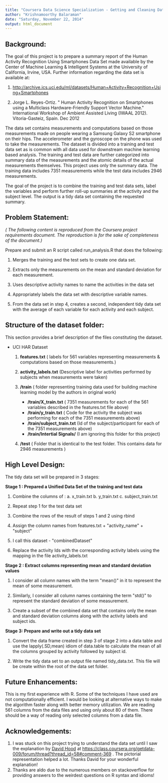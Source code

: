 ```yaml
---
title: "Coursera Data Science Specialization - Getting and Cleaning Data - Course Project"
author: "Krishnamoorthy Balaraman"
date: "Saturday, November 22, 2014"
output: html_document
---
```


## Background:

The goal of this project is to prepare a summary report of the Human Activity Recognition 
Using Smartphones Data Set made available by the Center of Machine Learning & Intelligent
Systems at the University of California, Irvine, USA. Further information regarding the
data set is available at:

1. http://archive.ics.uci.edu/ml/datasets/Human+Activity+Recognition+Using+Smartphones

2. Jorge L. Reyes-Ortiz. " Human Activity Recognition on Smartphones using a Multiclass Hardware-Friendly Support Vector Machine." International Workshop of Ambient Assisted Living (IWAAL 2012). Vitoria-Gasteiz, Spain. Dec 2012

The data set contains measurements and computations based on those measurements made on people wearing a Samsung Galaxy S2 smartphone on their hips. The accelerometer and the gyroscope on the phone was used to take the measurements. The dataset is divided into a training and test data set as is common with all data used for downstream machine learning based analysis. The training and test data are further categorized into summary data of the measurements and the atomic details of the actual measurements themselves. This project uses only the summary data.  The training data includes 7351 measurements while the test data includes 2946 measurements. 

The goal of the project is to combine the training and test data sets, label the variables and perform further roll-up summaries at the activity and the subject level. The output is a tidy data set containing the requested summary. 


## Problem Statement:
*( The following content is reproduced from the Coursera project requirements document. The reproduction is for the    sake of completeness of the document.)*

Prepare and submit an R script called run_analysis.R that does the following:

1. Merges the training and the test sets to create one data set.

2. Extracts only the measurements on the mean and standard deviation for each measurement. 

3. Uses descriptive activity names to name the activities in the data set

4. Appropriately labels the data set with descriptive variable names. 

5. From the data set in step 4, creates a second, independent tidy data set with the average of each variable for each activity and each subject.


## Structure of the dataset folder:

This section provides a brief description of the files constituting the dataset. 

   * UCI HAR Dataset 
     1. **features.txt** ( labels for 561 variables representing measurements & 
                       computations based on those measurements.)
                       
     2. **activity_labels.txt** (Descriptive label for activities performed by 
                             subjects when measurements were taken)
                             
     3. **/train**  ( folder representing training data used for building machine
                 learning model by the authors in original work)
                 
         - **/train/X_train.txt**   ( 7351 measurements for each of the 561 variables
                               described in the features.txt file above)
         - **/train/y_train.txt** ( Code for the activity the subject was performing
                             for each of the 7351 measurements above)
         - **/train/subject_train.txt** (Id of the subject/participant for each of 
                                  the 7351 measurements above)
         - **/train/Intertial Signals/** (I am ignoring this folder for this project)

     4.  **/test** ( Folder that is identical to the test folder. This contains
                data for 2946 measurements )
                
                
## High Level Design:

The tidy data set will be prepared in 3 stages:

**Stage 1 : Prepared a Unified Data Set of the training and test data**

1. Combine the columns of :
      a. x_train.txt
      b. y_train.txt
      c. subject_train.txt
      
 2. Repeat step 1 for the test data set
 
 3. Combine the rows of the result of steps 1 and 2 using rbind
 
 4. Assign the column names from features.txt + "activity_name" + "subject"
 
 5. I call this dataset  - "combinedDataset"
 
 6. Replace the activity Ids with the corresponding activity labels using
    the mapping in the file activity_labels.txt  
  
  
**Stage 2 : Extract columns representing mean and standard deviation values**

1. I consider all column names with the term "mean()" in it to represent the mean of some measurement. 

2. Similarly, I consider all column names containing the term "std()" to represent the standard deviation of some measurement. 

3. Create a subset of the combined data set that contains only the mean and standard deviation columns along with the activity labels and subject ids. 
  
  
  
**Stage 3: Prepare and write out a tidy data set**

1. Convert the data frame created in step 3 of stage 2 into a data table and use the lapply(.SD,mean) idiom of data.table to calculate the mean of all the columns grouped by activity followed by subject id. 

2. Write the tidy data set to an output file named tidy_data.txt. This file will be create within the root of the data set folder. 


## Future Enhancements:

This is my first experience with R. Some of the techniques I have used are not computationally efficient. I would be looking at alternative ways to make the algorithm faster along with better memory utilization. We are reading 561 columns from the data files and using only about 80 of them. There should be a way of reading only selected columns from a data file. 

## Acknowledgements:
1. I was stuck on this project trying to understand the data set until I saw the explanation by [David Hood](https://class.coursera.org/getdata-009/forum/profile?user_id=134866) at https://class.coursera.org/getdata-009/forum/thread?thread_id=58#comment-369 . The pictorial representation helped a lot. Thanks David for your wonderful explanation!
2. Thanks are aldo due to the numerous members on stackoverflow for providing answers to the weirdest questions on R syntax and idioms!